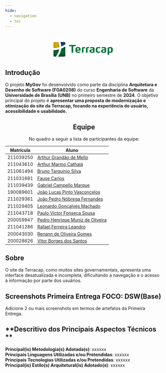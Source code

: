 ```yaml
---
hide:
  - navigation
  - toc
---
```


<Center>

# ![alt text](Assets/logo-terracap.png)

</center>


## <a>**Introdução**</a>

O projeto **MyGov** foi desenvolvido como parte da disciplina **Arquitetura e Desenho de Software (FGA0208)** do curso **Engenharia de Software** da **Universidade de Brasília (UNB)** no primeiro semestre de **2024**. O objetivo principal do projeto é **apresentar uma proposta de modernização e otimização do site da Terracap, focando na experiência do usuário, acessibilidade e usabilidade.**


<center>

## <a>**Equipe**</a>

No quadro a seguir a lista de participantes da equipe:

| **Matrícula** | **Aluno**                                                          |
| ------------- | ------------------------------------------------------------------ |
| 211039250     | [Arthur Grandão de Mello](https://github.com/arthurgrandao)        |
| 211043610     | [Arthur Marmo Cathalá](https://github.com/artmarmocathala)         |
| 211061494     | [Bruno Tarquinio Silva](https://github.com/brunotarquinio)         |
| 211031691     | [Fause Carlos](https://github.com/FauseSkyWalker)                  |
| 211039439     | [Gabriel Campello Marque](https://github.com/G16C)                 |
| 190089601     | [João Lucas Pinto Vasconcelos](https://github.com/VasconcelosJoao) |
| 211029361     | [João Pedro Nóbrega Fernandes](https://github.com/bot-do-jao)      |
| 211029405     | [Leonardo Gonçalves Machado](https://github.com/leonardogonmac)    |
| 211043718     | [Paulo Victor Fonseca Sousa](https://github.com/PauloVictorFS)     |
| 200059947     | [Pedro Henrique Muniz de Oliveira](https://github.com/Muniz2811)   |
| 211041286     | [Rafael Ferreira Leandro](https://github.com/RafaelCLG0)           |
| 200043030     | [Renann de Oliveira Gomes](https://github.com/NyndoND)             |
| 200028626     | [Vitor Borges dos Santos](https://github.com/VitorB2002)           |

</center>

## <a>**Sobre**</a>

O site da Terracap, como muitos sites governamentais, apresenta uma interface desatualizada e incompleta, dificultando a navegação e o acesso à informação por parte dos usuários.

## <a>**Screenshots Primeira Entrega FOCO: DSW(Base)**</a>
Adicione 2 ou mais screenshots em termos de artefatos da Primeira Entrega.

## <a>**Descritivo dos Principais Aspectos Técnicos **</a>
**Principal(is) Metodologia(s) Adotada(s)**: xxxxxx<br>
**Principais Linguagens Utilizadas e/ou Pretendidas**: xxxxxx<br>
**Principais Tecnologias Utilizadas e/ou Pretendidas**: xxxxxx<br>
**Principal(is) Estilo(s) Arquitetural(is) Adotado(s)**: xxxxxx<br>

